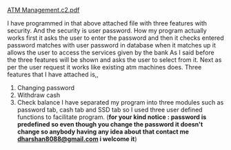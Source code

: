 [ATM Management.c2.pdf](https://github.com/Dharshan8088/projects/files/6987609/ATM.Management.c2.pdf)


I have programmed in that above attached file with three features with security. And the security is user password. How my program actually works first it asks the user to enter the password and then it checks entered password matches with user password in database when it matches up it allows the user to access the services given by the bank 
As I said before the three features will be shown and asks the user to select from it. Next as per the user request it works like existing atm machines does. 
Three features that I have attached is,, 
1. Changing password 
2. Withdraw cash 
3. Check balance 
I have separated my program into three modules such as password tab, cash tab and SSD tab so I used three user defined functions to facilitate program.
(**for your kind notice : password is predefined so even though you change the password it doesn't change so anybody having any idea about that contact me dharshan8088@gmail.com i welcome it**) 

